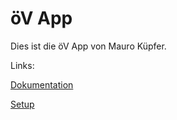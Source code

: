 # öV App

Dies ist die öV App von Mauro Küpfer.

Links:

[Dokumentation](doc/Dokumentation.docx)

[Setup](OevAppSetup_v1.1.0.msi)
